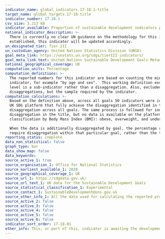 ```yaml
---
indicator_name: global_indicators.17-18-1-title
target_name: global_targets.17-18-title
indicator_number: 17.18.1
csv_size: 3.213 kB
indicator_available: Proportion of sustainable development indicators produced at the national level with full disaggregation when relevant to the target, in accordance with the Fundamental Principles of Official Statistics
national_indicator_description: >-
  There is currently no clear UN guidance on the methodology for this indicator, so the Sustainable Development Goals team within the Office for National Statistics is publishing these numbers based on in-house research. Once a clear direction is given by the UN and the formal metadata is
  established, this indicator will be updated accordingly.
un_designated_tier: Tier III
un_custodian_agency: United Nations Statistics Division (UNSD)
goal_meta_link: https://unstats.un.org/sdgs/tierIII-indicators/
goal_meta_link_text: United Nations Sustainable Development Goals Metadata (PDF 469 KB)
national_geographical_coverage: UK
computation_units: Percentage
computation_definitions: >-
  The reported numbers for this indicator are based on counting the minimum disaggregations which are mentioned specifically in the indicator name. Based on this principle, a relevant disaggregation is most often defined as any classification that follows "by" in the title of the
  indicator, for example "by age and sex".  This working definition excludes cases where the title of the indicator includes sub-indicators, such as Indicator 2.5.2 - "Proportion of local breeds classified as being at risk, not-at-risk or at unknown level of risk of extinction" – risk
  level is a sub-indicator rather than a disaggregation. Also, excluded are any references to the sample the indicator requires data for, such as Indicator 5.3.1 - "Proportion of women aged 20-24 years who were married or in a union before age 15 and before age 18" – sex and age are not
  disaggregations, but the sample required by the indicator.
computation_calculations: >-
  Based on the definition above, across all goals 50 indicators were identified as containing specific disaggregations within the title. This number was used as the denominator for calculating the proportion of indicators with full disaggregation. The number of reported indicators on the
  UK SDG platform that fully achieve the disaggregation identified in their title are divided by the total number of indicators identified to contain disaggregation in their title (that is, 50). This number is then multiplied by 100 to obtain the percentage of indicators with full
  disaggregation across all goals. The same process is followed for indicators that have available data only for some of the disaggregations identified in the title, in order to obtain percentage of indicators with achieved partial disaggregation. Likewise for indicators that require
  disaggregation in the title, but no data is available on the platform. In addition, a proxy variable counts towards achieving a required disaggregation. For example indicator 2.2.2 requires prevalence of malnutrition by type (wasting and overweight), which is achieved by using a
  classification by Body Mass Index (BMI): obese, overweight, and underweight.
  
  When the data is additionally disaggregated by goal, the percentage represents the completeness of disaggregation (fully, partially, not disaggregated) based on the number of indicators identified to
  require disaggregation within that particular goal, rather than the total 50 indicators across all goals. Based on the outlined definition, Goals 6, 7 ,13, and 14 do not have any indicators that require disaggregation.
reporting_status: complete
data_non_statistical: false
graph_type: bar
data_show_map: false
data_keywords:  
source_active_1: true
source_organisation_1: Office for National Statistics
source_earliest_available_1: 2020
source_geographical_coverage_1: UK
source_url_1: https://sdgdata.gov.uk/
source_url_text_1: UK data for the Sustainable Development Goals
source_statistical_classification_1: Experimental
source_contact_1: SustainableDevelopment@ons.gov.uk
source_other_info_1: All the data used for calculating the reported proportions is sourced from the indicators information available on the UK SDG platform
source_active_2: false
source_active_3: false
source_active_4: false
source_active_5: false
source_active_6: false
indicator_sort_order: 17-18-01
other_info: This, or part of this, indicator is awaiting the development of internationally established methodology and standards (classified by the UN as tier 3). Data follows the UN specification for this indicator. This indicator has been identified in collaboration with topic experts.
---
```

